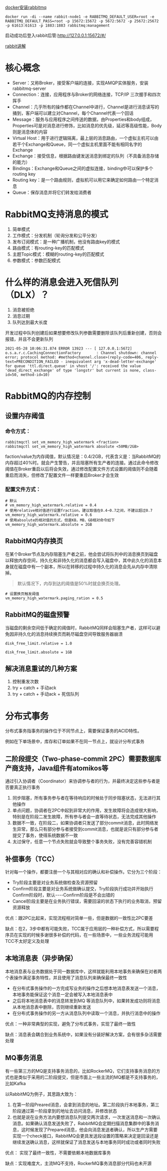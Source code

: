 [docker安装rabbitmq](https://registry.hub.docker.com/_/rabbitmq/)
```shell script
docker run -di --name rabbit-node1 -e RABBITMQ_DEFAULT_USER=root -e RABBITMQ_DEFAULT_PASS=root -p 15672:15672 -p 5672:5672 -p 25672:25672 -p 61613:61613 -p 1883:1883 rabbitmq:management
```

启动成功后登入rabbit后管:http://127.0.0.1:15672/#/


[rabbit讲解](https://www.rabbitmq.com/getstarted.html)

# 核心概念
- Server：又称Broker，接受客户端的连接，实现AMQP实体服务，安装rabbitmq-server
- Connection：连接，应用程序与Broker的网络连接，TCP/IP 三次握手和四次挥手
- Channel：几乎所有的操作都在Channel中进行，Channel是进行消息读写的捅到，客户端可以建立对Channel，每个Channel代表一个回话
- Message：服务与应用程序之间传送的数据，由Properties和body组成，Properties可是对消息进行修饰，比如消息的优先级，延迟等高级性能，Body则是消息体的内容
- Virtual Host：用于进行逻辑隔离，最上层的消息路由，一个虚拟主机可以由若干个Exchange和Queue，同一个虚拟主机里面不能有相同名字的Exchange
- Exchange：接受信息，根据路由键发送消息到绑定的队列（不具备消息存储的能力）
- Bindings：Exchange和Queue之间的虚拟连接，binding中可以保护多个routing key
- Routing key：是一个路由规则，虚拟机可以用它来确定如何路由一个特定消息
- Queue：保存消息并将它们转发给消费者

# RabbitMQ支持消息的模式
1. 简单模式
2. 工作模式：分发机制（轮询分发和公平分发）
3. 发布订阅模式：是一种广播机制，他没有路由key的模式
4. 路由模式：有routing-key的匹配模式
5. 主题Topic模式：模糊的routing-key的匹配模式
6. 参数模式：参数匹配模式

# 什么样的消息会进入死信队列（DLX）？
1. 消息被拒绝
2. 消息过期
3. 队列达到最大长度  

开发过程中队列创建后如果想要修改队列参数需要删除该队列后重新创建，否则会报错，并且不会更新队列
```shell script
2021-05-28 10:06:31.874 ERROR 13923 --- [ 127.0.0.1:5672] o.s.a.r.c.CachingConnectionFactory       : Channel shutdown: channel error; protocol method: #method<channel.close>(reply-code=406, reply-text=PRECONDITION_FAILED - inequivalent arg 'x-dead-letter-exchange' for queue 'ttl.direct.queue' in vhost '/': received the value 'dead_direct_exchange' of type 'longstr' but current is none, class-id=50, method-id=10)
```

# RabbitMQ的内存控制
## 设置内存阈值
### 命令方式：
```shell script
rabbitmqctl set_vm_memory_high_watermark <fraction>
rabbitmqctl set_vm_memory_high_watermark absolute <50MB/2GB>
```

faction/value为内存阈值，默认情况是：0.4/2GB，代表含义是：当RabbitMQ的内存超过40%时。就会产生警告，并且阻塞所有生产者的连接。通过此命令修改阈值在Broker重启以后将会失效，通过修改配置文件方式设置的阈值则不会随着重启而消失，但修改了配置文件一样要重启Broker才会生效

### 配置文件方式：
```shell script
# 默认
# vm_memory_high_watermark.relative = 0.4
# 使用relative相对值进行设置fraction，建议取值在0.4~0.7之间，不建议超过0.7
vm_memory_high_watermark.relative = 0.6
# 使用absolute的相对值的方式，但是KB，MB，GB相对命令如下
vm_memory_high_watermark.absolute = 2GB
```

## RabbitMQ内存换页
在某个Broker节点及内存阻塞生产者之前，他会尝试将队列中的消息换页到磁盘以释放内存空间，持久化和非持久化的消息都会写入磁盘中，其中此久化的消息本身就在磁盘中有一个副本，所以在转移的过程中持久化的消息会先从内存中清除掉。
> 默认情况下，内存到达的阈值是50%时就会换页处理。

```shell script
# 设置换页触发阈值
vm_memory_high_watermark.paging_ration = 0.5
```
## RabbitMQ的磁盘预警
当磁盘的剩余空间低于确定的阈值时，RabbitMQ同样会阻塞生产者，这样可以避免因非持久化的消息持续换页而耗尽磁盘空间导致服务器崩溃
```shell script
disk_free_limit.relative = 1.0

disk_free_limit.absolute = 1GB
```

## 解决消息重试的几种方案
1. 控制重发次数
2. try + catch + 手动ack
3. try + catch + 手动ack + 死信队列



# 分布式事务
分布式事务指事务的操作位于不同节点上，需要保证事务的ACID特性。

例如在下单场景中，库存和订单如果不在同一节点上，就设计分布式事务
## 二阶段提交（Two-phase-commit 2PC）需要数据库产商支持，Java组件有atomikos等
通过引入协调者（Coordinator）来协调参与者的行为，并最终决定这些参与者是否要真正执行事务

1. 同步阻塞，所有事务参与者在等待响应的时候处于同步阻塞状态，无法进行其他操作
2. 单点问题，协调者在2PC中起到非常大的作用，发生故障将会造成很大影响，特别是在阶段二发生故障，所有参与者会一直等待状态，无法完成其他操作
3. 数据不一致，在阶段二，如果协调者只发送了部分commit消息，此时网络发生异常，那么只有部分参与者接受到commit消息，也就是说只有部分参与者提交了事务，使得系统数据不一致
4. 太过保守，任意一个节点失败就会导致整个事务失败，没有完善容错机制

## 补偿事务（TCC）
针对每一个操作，都要注册一个与其相对应的确认和补偿操作。它分为三个阶段：
- Try阶段主要是对业务系统做检查及资源预留
- Confirm阶段主要是对业务系统做确认提交，Try阶段执行成功并开始执行Confirm阶段时，默认----Confirm阶段是不会出错的
- Cancel阶段主要是在业务执行错误，需要回滚的状态下执行的业务取消，预留资源释放

优点：跟2PC比起来，实现流程相对简单一些，但是数据的一致性比2PC要差

缺点：在2，3步中都有可能失败，TCC属于应用层的一种补偿方式，所以需要程序员在实现的时候多谢很多补偿的代码，在一些场景中，一些业务流程可能用TCC不太好定义及处理

## 本地消息表（异步确保）
本地消息表与业务数据处于同一数据库中，这样就能利用本地事务来确保在对者两个表操作满足事务特性，并且使用了消息队列来确保最终一致性

- 在分布式事务操作的一方完成写业务的操作之后想本地消息表发送一个消息，本地事务能保证这个消息一定会被写入本地消息表中
- 之后将本地消息表中的消息转发到MQ 等消息队列中，如果转发成功则将消息从本地消息表中删除，否则继续重新发送
- 在分布式事务操作的另一方从消息队列中读取一个消息，并执行消息中的操作

优点：一种非常典型的实现，避免了分布式事务，实现了最终一致性

缺点：消息表会耦合到业务系统中，如果没有分装好解决方案，会有很多杂活需要处理

## MQ事务消息
有一些第三方的MQ是支持事务消息的，比如RockerMQ，它们支持事务消息的方式也是类似于采用的二阶段提交，但是市面上一些主流的MQ都是不支持事务的，比如Kafka

以RabbitMQ为例子，其思路大致为：
1. 在第一阶段Preared消息，会拿到消息的地址。第二阶段执行本地事务，第三阶段通过第一阶段拿到的地址去访问消息，并修改状态
2. 也就是说在业务方法内要想消息队列提交两次请求，一次发送消息和一次确认消息。如果确认消息发送失败了，RabbitMQ会定期扫描消息集群中的事务消息，这时候发现了Prepared消息，他会向消息发送者确认，所以生产方需要实现一个check接口，RabbitMQ会更具发送段设置的策略来决定是回滚还是继续发送确认消息，这样就保证了消息发送与本地事务同时成功或者同时失败

优点： 实现了最终一致性，不需要依赖本地数据库事务

缺点：实现难度大，主流MQ不支持，RockerMQ事务消息部分代码也未开源


